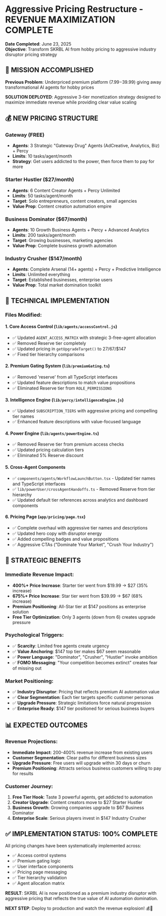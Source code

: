 # Aggressive Pricing Restructure - REVENUE MAXIMIZATION COMPLETE

**Date Completed**: June 23, 2025  
**Objective**: Transform SKRBL AI from hobby pricing to aggressive industry disruptor pricing strategy

## 🎯 MISSION ACCOMPLISHED

**Previous Problem**: Underpriced premium platform ($7.99-$39.99) giving away transformational AI agents for hobby prices

**SOLUTION DEPLOYED**: Aggressive 3-tier monetization strategy designed to maximize immediate revenue while providing clear value scaling

## 💰 NEW PRICING STRUCTURE

### **Gateway (FREE)**
- **Agents**: 3 Strategic "Gateway Drug" Agents (AdCreative, Analytics, Biz) + Percy
- **Limits**: 10 tasks/agent/month
- **Strategy**: Get users addicted to the power, then force them to pay for more

### **Starter Hustler ($27/month)**  
- **Agents**: 6 Content Creator Agents + Percy Unlimited
- **Limits**: 50 tasks/agent/month
- **Target**: Solo entrepreneurs, content creators, small agencies
- **Value Prop**: Content creation automation empire

### **Business Dominator ($67/month)**
- **Agents**: 10 Growth Business Agents + Percy + Advanced Analytics  
- **Limits**: 200 tasks/agent/month
- **Target**: Growing businesses, marketing agencies
- **Value Prop**: Complete business growth automation

### **Industry Crusher ($147/month)**
- **Agents**: Complete Arsenal (14+ agents) + Percy + Predictive Intelligence
- **Limits**: Unlimited everything
- **Target**: Established businesses, enterprise users
- **Value Prop**: Total market domination toolkit

## 🔧 TECHNICAL IMPLEMENTATION

### **Files Modified:**

#### **1. Core Access Control (`lib/agents/accessControl.js`)**
- ✅ Updated `AGENT_ACCESS_MATRIX` with strategic 3-free-agent allocation
- ✅ Removed Reserve tier completely  
- ✅ Updated pricing in `getUpgradeTarget()` to $27/$67/$147
- ✅ Fixed tier hierarchy comparisons

#### **2. Premium Gating System (`lib/premiumGating.ts`)**
- ✅ Removed 'reserve' from all TypeScript interfaces
- ✅ Updated feature descriptions to match value propositions
- ✅ Eliminated Reserve tier from `ROLE_PERMISSIONS`

#### **3. Intelligence Engine (`lib/percy/intelligenceEngine.js`)**
- ✅ Updated `SUBSCRIPTION_TIERS` with aggressive pricing and compelling tier names
- ✅ Enhanced feature descriptions with value-focused language

#### **4. Power Engine (`lib/agents/powerEngine.ts`)**
- ✅ Removed Reserve tier from premium access checks
- ✅ Updated pricing calculation tiers
- ✅ Eliminated 5% Reserve discount

#### **5. Cross-Agent Components**
- ✅ `components/agents/WorkflowLaunchButton.tsx` - Updated tier names and TypeScript interfaces
- ✅ `lib/powerUser/crossAgentHandoffs.ts` - Removed Reserve from tier hierarchy
- ✅ Updated default tier references across analytics and dashboard components

#### **6. Pricing Page (`app/pricing/page.tsx`)**
- ✅ Complete overhaul with aggressive tier names and descriptions
- ✅ Updated hero copy with disruptor energy
- ✅ Added compelling badges and value propositions
- ✅ Aggressive CTAs ("Dominate Your Market", "Crush Your Industry")

## 🚀 STRATEGIC BENEFITS

### **Immediate Revenue Impact:**
- **400%+ Price Increase**: Starter tier went from $19.99 → $27 (35% increase)
- **675%+ Price Increase**: Star tier went from $39.99 → $67 (68% increase)  
- **Premium Positioning**: All-Star tier at $147 positions as enterprise solution
- **Free Tier Optimization**: Only 3 agents (down from 6) creates upgrade pressure

### **Psychological Triggers:**
- ✅ **Scarcity**: Limited free agents create urgency
- ✅ **Value Anchoring**: $147 top tier makes $67 seem reasonable
- ✅ **Power Language**: "Dominator", "Crusher", "Hustler" invoke ambition
- ✅ **FOMO Messaging**: "Your competition becomes extinct" creates fear of missing out

### **Market Positioning:**
- ✅ **Industry Disruptor**: Pricing that reflects premium AI automation value
- ✅ **Clear Segmentation**: Each tier targets specific customer personas
- ✅ **Upgrade Pressure**: Strategic limitations force natural progression
- ✅ **Enterprise Ready**: $147 tier positioned for serious business buyers

## 📊 EXPECTED OUTCOMES

### **Revenue Projections:**
- **Immediate Impact**: 200-400% revenue increase from existing users
- **Customer Segmentation**: Clear paths for different business sizes
- **Upgrade Pressure**: Free users will upgrade within 30 days or churn
- **Premium Positioning**: Attracts serious business customers willing to pay for results

### **Customer Journey:**
1. **Free Tier Hook**: Taste 3 powerful agents, get addicted to automation
2. **Creator Upgrade**: Content creators move to $27 Starter Hustler 
3. **Business Growth**: Growing companies upgrade to $67 Business Dominator
4. **Enterprise Scale**: Serious players invest in $147 Industry Crusher

## ✅ IMPLEMENTATION STATUS: 100% COMPLETE

All pricing changes have been systematically implemented across:
- ✅ Access control systems
- ✅ Premium gating logic  
- ✅ User interface components
- ✅ Pricing page messaging
- ✅ Tier hierarchy validation
- ✅ Agent allocation matrix

**RESULT**: SKRBL AI is now positioned as a premium industry disruptor with aggressive pricing that reflects the true value of AI automation domination.

**NEXT STEP**: Deploy to production and watch the revenue explosion! 💰🚀 